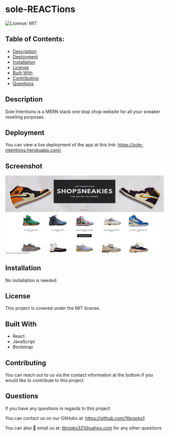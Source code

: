 # sole-REACTions

![License: MIT](https://img.shields.io/badge/License-MIT-yellow.svg)

## Table of Contents:
  - [Description](#description)
  - [Deployment](#deployment)
  - [Installation](#installation)
  - [License](#license)
  - [Built With](#built-with)
  - [Contributing](#contributing)
  - [Questions](#questions)

## Description
Sole Intentions is a MERN stack one stop shop website for all your sneaker reselling purposes.

## Deployment
You can view a live deployment of the app at this link: https://sole-intentions.herokuapp.com/

## Screenshot
![Screenshot](sole.JPG)

## Installation
No installation is needed. 

## License
This project is covered under the MIT license.

## Built With
- React
- JavaScript
- Bootstrap
  
## Contributing
You can reach out to us via the contact information at the bottom if you would like to contribute to this project

## Questions
If you have any questions in regards to this project 

You can contact us on our GitHubs at: https://github.com/1tbrooks1 

You can also 📧 email us at: tbrooks321@yahoo.com for any other questions